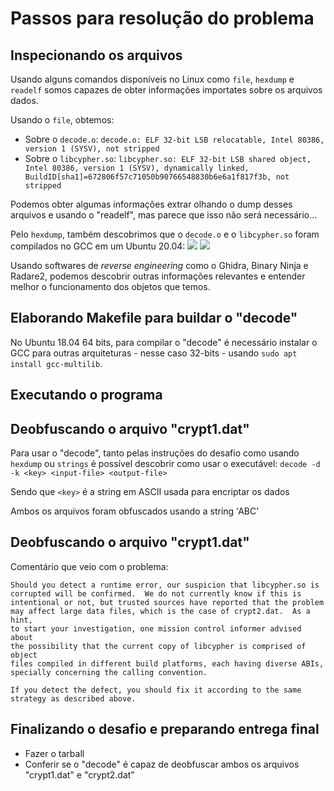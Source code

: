 # Passos para resolução do problema

## Inspecionando os arquivos

Usando alguns comandos disponíveis no Linux como `file`, `hexdump` e `readelf` somos capazes de obter informações importates sobre os arquivos dados. 

Usando o `file`, obtemos:
- Sobre o `decode.o`: `decode.o: ELF 32-bit LSB relocatable, Intel 80386, version 1 (SYSV), not stripped`
- Sobre o `libcypher.so`: `libcypher.so: ELF 32-bit LSB shared object, Intel 80386, version 1 (SYSV), dynamically linked, BuildID[sha1]=672806f57c71050b90766548830b6e6a1f817f3b, not stripped`

Podemos obter algumas informações extrar olhando o dump desses arquivos e usando o "readelf", mas parece que isso não será necessário...

Pelo `hexdump`, também descobrimos que o `decode.o` e o `libcypher.so` foram compilados no GCC em um Ubuntu 20.04:
![](https://i.imgur.com/CBpHAxO.png)
![](https://i.imgur.com/GIW6Nqm.png)

Usando softwares de _reverse engineering_ como o Ghidra, Binary Ninja e Radare2, podemos descobrir outras informações relevantes e entender melhor o funcionamento dos objetos que temos.

## Elaborando Makefile para buildar o "decode"

No Ubuntu 18.04 64 bits, para compilar o "decode" é necessário instalar o GCC para outras arquiteturas - nesse caso 32-bits - usando `sudo apt install gcc-multilib`.
## Executando o programa

## Deobfuscando o arquivo "crypt1.dat"

Para usar o "decode", tanto pelas instruções do desafio como usando `hexdump` ou `strings` é possível descobrir como usar o executável: `decode -d -k <key> <input-file> <output-file>`

Sendo que `<key>` é a string em ASCII usada para encriptar os dados

Ambos os arquivos foram obfuscados usando a string 'ABC'

## Deobfuscando o arquivo "crypt1.dat"

Comentário que veio com o problema:
```
Should you detect a runtime error, our suspicion that libcypher.so is
corrupted will be confirmed.  We do not currently know if this is
intentional or not, but trusted sources have reported that the problem
may affect large data files, which is the case of crypt2.dat.  As a hint,
to start your investigation, one mission control informer advised about
the possibility that the current copy of libcypher is comprised of object
files compiled in different build platforms, each having diverse ABIs,
specially concerning the calling convention.

If you detect the defect, you should fix it according to the same
strategy as described above.
```

## Finalizando o desafio e preparando entrega final

- Fazer o tarball
- Conferir se o "decode" é capaz de deobfuscar ambos os arquivos "crypt1.dat" e "crypt2.dat"